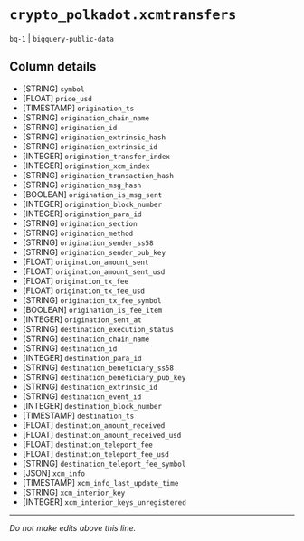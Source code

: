 # `crypto_polkadot.xcmtransfers`
`bq-1` | `bigquery-public-data`

## Column details
* [STRING]    `symbol`
* [FLOAT]     `price_usd`
* [TIMESTAMP] `origination_ts`
* [STRING]    `origination_chain_name`
* [STRING]    `origination_id`
* [STRING]    `origination_extrinsic_hash`
* [STRING]    `origination_extrinsic_id`
* [INTEGER]   `origination_transfer_index`
* [INTEGER]   `origination_xcm_index`
* [STRING]    `origination_transaction_hash`
* [STRING]    `origination_msg_hash`
* [BOOLEAN]   `origination_is_msg_sent`
* [INTEGER]   `origination_block_number`
* [INTEGER]   `origination_para_id`
* [STRING]    `origination_section`
* [STRING]    `origination_method`
* [STRING]    `origination_sender_ss58`
* [STRING]    `origination_sender_pub_key`
* [FLOAT]     `origination_amount_sent`
* [FLOAT]     `origination_amount_sent_usd`
* [FLOAT]     `origination_tx_fee`
* [FLOAT]     `origination_tx_fee_usd`
* [STRING]    `origination_tx_fee_symbol`
* [BOOLEAN]   `origination_is_fee_item`
* [INTEGER]   `origination_sent_at`
* [STRING]    `destination_execution_status`
* [STRING]    `destination_chain_name`
* [STRING]    `destination_id`
* [INTEGER]   `destination_para_id`
* [STRING]    `destination_beneficiary_ss58`
* [STRING]    `destination_beneficiary_pub_key`
* [STRING]    `destination_extrinsic_id`
* [STRING]    `destination_event_id`
* [INTEGER]   `destination_block_number`
* [TIMESTAMP] `destination_ts`
* [FLOAT]     `destination_amount_received`
* [FLOAT]     `destination_amount_received_usd`
* [FLOAT]     `destination_teleport_fee`
* [FLOAT]     `destination_teleport_fee_usd`
* [STRING]    `destination_teleport_fee_symbol`
* [JSON]      `xcm_info`
* [TIMESTAMP] `xcm_info_last_update_time`
* [STRING]    `xcm_interior_key`
* [INTEGER]   `xcm_interior_keys_unregistered`

-------------------------------------------------------------------------------
*Do not make edits above this line.*
